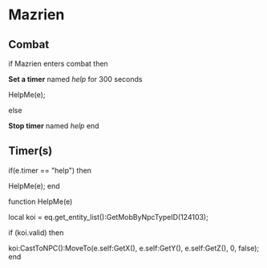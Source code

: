 # Mazrien


## Combat


if  Mazrien enters combat  then


**Set a timer** named *help* for 300 seconds


HelpMe(e);

else


**Stop timer** named *help*
end

## Timer(s)

if(e.timer == "help") then


HelpMe(e);
end

function HelpMe(e)

local koi = eq.get_entity_list():GetMobByNpcTypeID(124103);



if (koi.valid) then


koi:CastToNPC():MoveTo(e.self:GetX(), e.self:GetY(), e.self:GetZ(), 0, false);
end
